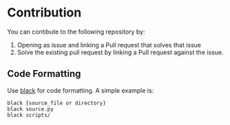 # Contribution
You can contibute to the following repository by:
1. Opening as issue and linking a Pull request that solves that issue
2. Solve the existing pull request by linking a Pull request against the issue.

## Code Formatting
Use [black](https://pypi.org/project/black/) for code formatting. A simple example is:
```
black {source_file or directory}
black source.py
black scripts/
```
